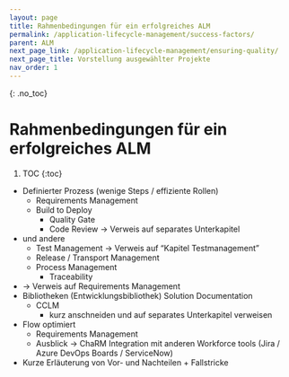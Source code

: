 ```yaml
---
layout: page
title: Rahmenbedingungen für ein erfolgreiches ALM
permalink: /application-lifecycle-management/success-factors/
parent: ALM
next_page_link: /application-lifecycle-management/ensuring-quality/
next_page_title: Vorstellung ausgewählter Projekte
nav_order: 1
---
```


{: .no_toc}
# Rahmenbedingungen für ein erfolgreiches ALM

1. TOC
{:toc}


- Definierter Prozess (wenige Steps / effiziente Rollen) 
  - Requirements Management
  - Build to Deploy
    - Quality Gate
    - Code Review -> Verweis auf separates Unterkapitel
- und andere
  - Test Management -> Verweis auf “Kapitel Testmanagement”
  - Release / Transport Management 
  - Process Management 
    - Traceability
- -> Verweis auf Requirements Management
- Bibliotheken (Entwicklungsbibliothek) Solution Documentation 
  - CCLM 
    - kurz anschneiden und auf separates Unterkapitel verweisen
- Flow optimiert 
  - Requirements Management
  - Ausblick -> ChaRM Integration mit anderen Workforce tools (Jira / Azure DevOps Boards / ServiceNow)
- Kurze Erläuterung von Vor- und Nachteilen + Fallstricke